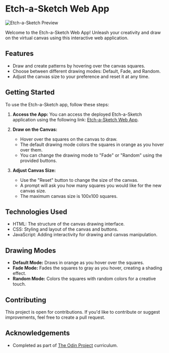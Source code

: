 # Etch-a-Sketch Web App

![Etch-a-Sketch Preview](https://filipryznar.github.io/Etch-a-Sketch/)

Welcome to the Etch-a-Sketch Web App! Unleash your creativity and draw on the virtual canvas using this interactive web application.

## Features

- Draw and create patterns by hovering over the canvas squares.
- Choose between different drawing modes: Default, Fade, and Random.
- Adjust the canvas size to your preference and reset it at any time.

## Getting Started

To use the Etch-a-Sketch app, follow these steps:

1. **Access the App:** You can access the deployed Etch-a-Sketch application using the following link: [Etch-a-Sketch Web App](https://filipryznar.github.io/Etch-a-Sketch/).

2. **Draw on the Canvas:**
   - Hover over the squares on the canvas to draw.
   - The default drawing mode colors the squares in orange as you hover over them.
   - You can change the drawing mode to "Fade" or "Random" using the provided buttons.

3. **Adjust Canvas Size:**
   - Use the "Reset" button to change the size of the canvas.
   - A prompt will ask you how many squares you would like for the new canvas size.
   - The maximum canvas size is 100x100 squares.

## Technologies Used

- HTML: The structure of the canvas drawing interface.
- CSS: Styling and layout of the canvas and buttons.
- JavaScript: Adding interactivity for drawing and canvas manipulation.

## Drawing Modes

- **Default Mode:** Draws in orange as you hover over the squares.
- **Fade Mode:** Fades the squares to gray as you hover, creating a shading effect.
- **Random Mode:** Colors the squares with random colors for a creative touch.

## Contributing

This project is open for contributions. If you'd like to contribute or suggest improvements, feel free to create a pull request.


## Acknowledgements

- Completed as part of [The Odin Project](https://www.theodinproject.com/) curriculum.
